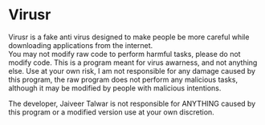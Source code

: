 # Virusr
Virusr is a fake anti virus designed to make people be more careful while downloading applications from the internet.  
You may not modify raw code to perform harmful tasks, please do not modify code.   This is a program meant for virus awarness, and not anything else.   Use at your own risk, I am not responsible for any damage caused by this program, the raw program does not perform any malicious tasks, although it may be modified by people with malicious intentions.  


The developer, Jaiveer Talwar is not responsible for ANYTHING caused by this program or a modified version use at your own discretion. 
